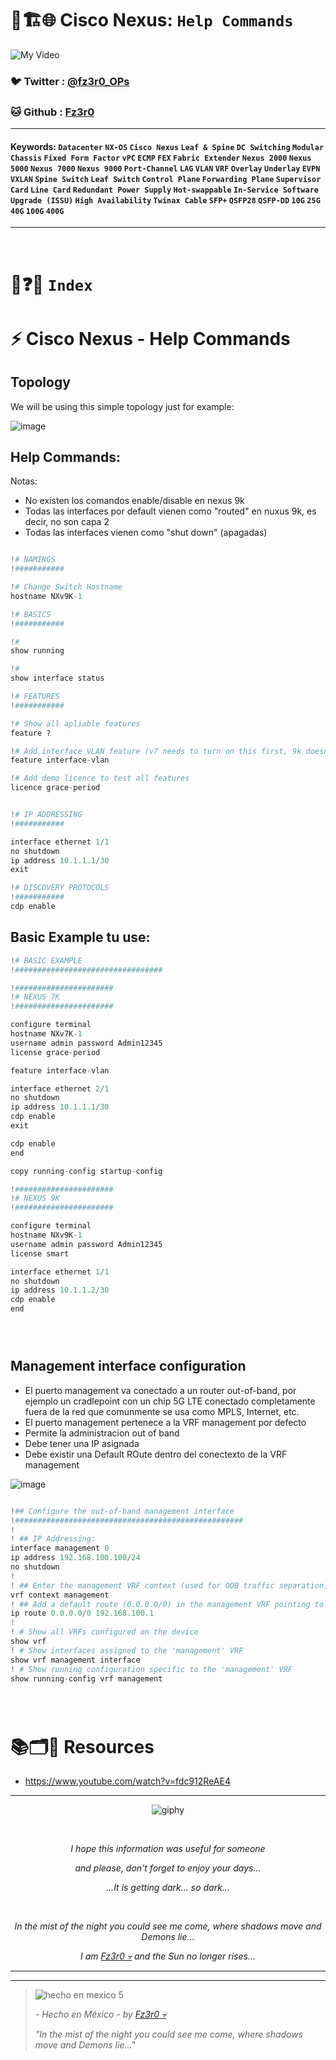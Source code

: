 # 🧠🏗️🌐 Cisco Nexus: `Help Commands`

![My Video](https://user-images.githubusercontent.com/94720207/165892585-b830998d-d7c5-43b4-a3ad-f71a07b9077e.gif)

### 🐦 Twitter  : [@fz3r0_OPs](https://twitter.com/Fz3r0_OPs)
### 🐱 Github  : [Fz3r0](https://github.com/fz3r0) 

---
 
#### Keywords: `Datacenter` `NX-OS` `Cisco Nexus` `Leaf & Spine` `DC Switching` `Modular Chassis` `Fixed Form Factor` `vPC` `ECMP` `FEX` `Fabric Extender` `Nexus 2000` `Nexus 5000` `Nexus 7000` `Nexus 9000`  `Port-Channel` `LAG` `VLAN` `VRF` `Overlay` `Underlay` `EVPN` `VXLAN`  `Spine Switch` `Leaf Switch` `Control Plane` `Forwarding Plane` `Supervisor Card` `Line Card`  `Redundant Power Supply` `Hot-swappable` `In-Service Software Upgrade (ISSU)` `High Availability`  `Twinax Cable` `SFP+` `QSFP28` `QSFP-DD` `10G` `25G` `40G` `100G` `400G`

---

<br>

# 📝❓📄 `Index`



# ⚡ Cisco Nexus - Help Commands




## Topology

We will be using this simple topology just for example:

![image](https://github.com/user-attachments/assets/01e77d1b-e113-405c-abfd-1612f39379c5)

## Help Commands: 

Notas:

- No existen los comandos enable/disable en nexus 9k
- Todas las interfaces por default vienen como "routed" en nuxus 9k, es decir, no son capa 2
- Todas las interfaces vienen como "shut down" (apagadas)

````py

!# NAMINGS
!###########

!# Change Switch Hostname
hostname NXv9K-1

!# BASICS
!###########

!#
show running

!#
show interface status

!# FEATURES
!###########

!# Show all apliable features
feature ?

!# Add interface VLAN feature (v7 needs to turn on this first, 9k doesn't)
feature interface-vlan

!# Add demo licence to test all features
licence grace-period


!# IP ADDRESSING
!###########

interface ethernet 1/1
no shutdown
ip address 10.1.1.1/30
exit

!# DISCOVERY PROTOCOLS
!###########
cdp enable


````

## Basic Example tu use:

````py
!# BASIC EXAMPLE
!#################################

!######################
!# NEXUS 7K
!######################

configure terminal
hostname NXv7K-1
username admin password Admin12345
license grace-period

feature interface-vlan

interface ethernet 2/1
no shutdown
ip address 10.1.1.1/30
cdp enable
exit

cdp enable
end

copy running-config startup-config

!######################
!# NEXUS 9K
!######################

configure terminal
hostname NXv9K-1
username admin password Admin12345
license smart 

interface ethernet 1/1
no shutdown
ip address 10.1.1.2/30
cdp enable
end





````


## Management interface configuration

- El puerto management va conectado a un router out-of-band, por ejemplo un cradlepoint con un chip 5G LTE conectado completamente fuera de la red que comunmente se usa como MPLS, Internet, etc. 
- El puerto management pertenece a la VRF management por defecto
- Permite la administracion out of band
- Debe tener una IP asignada
- Debe existir una Default ROute dentro del conectexto de la VRF management

![image](https://github.com/user-attachments/assets/f30eb47b-a9e9-4c49-996c-513c16f1d648)

````py

!## Configure the out-of-band management interface
!###################################################
!
! ## IP Addressing:
interface management 0
ip address 192.168.100.100/24
no shutdown
!
! ## Enter the management VRF context (used for OOB traffic separation):
vrf context management
! ## Add a default route (0.0.0.0/0) in the management VRF pointing to the gateway
ip route 0.0.0.0/0 192.168.100.1
!
! # Show all VRFs configured on the device
show vrf
! # Show interfaces assigned to the 'management' VRF
show vrf management interface
! # Show running configuration specific to the 'management' VRF
show running-config vrf management





````







# 📚🗂️🎥 Resources

- https://www.youtube.com/watch?v=fdc912ReAE4



  
---

<span align="center"> <p align="center"> ![giphy](https://user-images.githubusercontent.com/94720207/166587250-292d9a9f-e590-4c25-a678-d457e2268e85.gif) </p> </span> 



&nbsp;

<span align="center"> <p align="center"> _I hope this information was useful for someone_ </p> </span> 
<span align="center"> <p align="center"> _and please, don't forget to enjoy your days..._ </p> </span> 
<span align="center"> <p align="center"> _...It is getting dark... so dark..._ </p> </span> 

&nbsp;

<span align="center"> <p align="center"> _In the mist of the night you could see me come, where shadows move and Demons lie..._ </p> </span> 
<span align="center"> <p align="center"> _I am [Fz3r0 💀](https://github.com/Fz3r0/) and the Sun no longer rises..._ </p> </span> 

---






---

> ![hecho en mexico 5](https://user-images.githubusercontent.com/94720207/166068790-fa1f243d-2db9-4810-a6e4-eb3c4ad23700.png)
>
> _- Hecho en México - by [Fz3r0 💀](https://github.com/Fz3r0/)_  
>
> _"In the mist of the night you could see me come, where shadows move and Demons lie..."_ 

